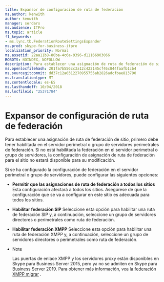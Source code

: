 ```yaml
---
title: Expansor de configuración de ruta de federación
ms.author: kenwith
author: kenwith
manager: serdars
ms.audience: ITPro
ms.topic: article
f1_keywords:
- ms.lync.tb.FederationRouteSettingsExpander
ms.prod: skype-for-business-itpro
localization_priority: Normal
ms.assetid: 22aa11b8-80ba-4c6a-9396-d11166903066
ROBOTS: NOINDEX, NOFOLLOW
description: Para establecer una asignación de ruta de federación de sitio, primero debe tener habilitada en el servidor perimetral o grupo de servidores perimetrales de federación. Si no está habilitada la federación en el servidor perimetral o grupo de servidores, la configuración de asignación de ruta de federación para el sitio no estará disponible para su modificación.
ms.openlocfilehash: 201fa7b556cc3a12c422145cf46c844faafb1cb4
ms.sourcegitcommit: dd37c12a0312270955755ab2826adcfbae813790
ms.translationtype: MT
ms.contentlocale: es-ES
ms.lasthandoff: 10/04/2018
ms.locfileid: "25371784"
---
```

# <a name="federation-route-settings-expander"></a>Expansor de configuración de ruta de federación
 
Para establecer una asignación de ruta de federación de sitio, primero debe tener habilitada en el servidor perimetral o grupo de servidores perimetrales de federación. Si no está habilitada la federación en el servidor perimetral o grupo de servidores, la configuración de asignación de ruta de federación para el sitio no estará disponible para su modificación.

Si se ha configurado la configuración de federación en el servidor perimetral o grupo de servidores, puede configurar las siguientes opciones: 
  
- **Permitir que las asignaciones de ruta de federación a todos los sitios** Esta configuración afectará a todos los sitios. Asegúrese de que la configuración que se va a configurar en este sitio es adecuada para todos los sitios.
    
- **Habilitar federación SIP** Seleccione esta opción para habilitar una ruta de federación SIP y, a continuación, seleccione un grupo de servidores directores o perimetrales como ruta de federación.
    
- **Habilitar federación XMPP** Seleccione esta opción para habilitar una ruta de federación XMPP y, a continuación, seleccione un grupo de servidores directores o perimetrales como ruta de federación.
- 
  > [!NOTE]
  > Las puertas de enlace XMPP y los servidores proxy están disponibles en Skype para Business Server 2015, pero ya no se admiten en Skype para Business Server 2019. Para obtener más información, vea [la federación XMPP migrar](../../../../SfBServer2019/migration/migrating-xmpp-federation.md) .
    

